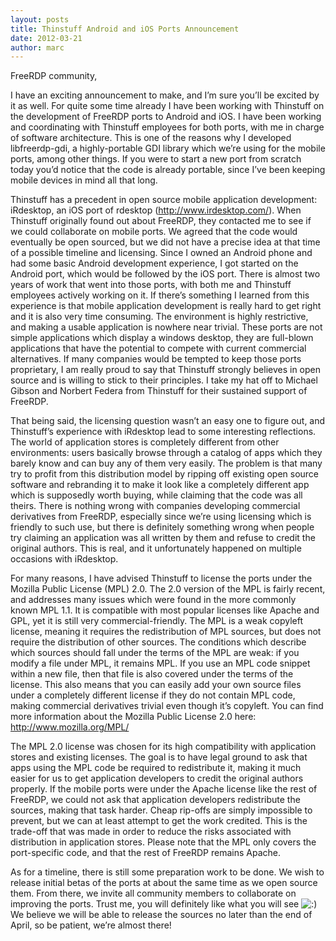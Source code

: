 ```yaml
---
layout: posts
title: Thinstuff Android and iOS Ports Announcement
date: 2012-03-21
author: marc
---
```


<p>FreeRDP community,</p>
<p>I have an exciting announcement to make, and I’m sure you’ll be excited by it as well. For quite some time already I have been working with Thinstuff on the development of FreeRDP ports to Android and iOS. I have been working and coordinating with Thinstuff employees for both ports, with me in charge of software architecture. This is one of the reasons why I developed libfreerdp-gdi, a highly-portable GDI library which we’re using for the mobile ports, among other things. If you were to start a new port from scratch today you’d notice that the code is already portable, since I’ve been keeping mobile devices in mind all that long.</p>
<p>Thinstuff has a precedent in open source mobile application development: iRdesktop, an iOS port of rdesktop (<a href="http://www.irdesktop.com/" onclick="javascript:_gaq.push(['_trackEvent','outbound-article','http://www.irdesktop.com']);">http://www.irdesktop.com/</a>). When Thinstuff originally found out about FreeRDP, they contacted me to see if we could collaborate on mobile ports. We agreed that the code would eventually be open sourced, but we did not have a precise idea at that time of a possible timeline and licensing. Since I owned an Android phone and had some basic Android development experience, I got started on the Android port, which would be followed by the iOS port. There is almost two years of work that went into those ports, with both me and Thinstuff employees actively working on it. If there’s something I learned from this experience is that mobile application development is really hard to get right and it is also very time consuming. The environment is highly restrictive, and making a usable application is nowhere near trivial. These ports are not simple applications which display a windows desktop, they are full-blown applications that have the potential to compete with current commercial alternatives. If many companies would be tempted to keep those ports proprietary, I am really proud to say that Thinstuff strongly believes in open source and is willing to stick to their principles. I take my hat off to Michael Gibson and Norbert Federa from Thinstuff for their sustained support of FreeRDP.</p>
<p>That being said, the licensing question wasn’t an easy one to figure out, and Thinstuff’s experience with iRdesktop lead to some interesting reflections. The world of application stores is completely different from other environments: users basically browse through a catalog of apps which they barely know and can buy any of them very easily. The problem is that many try to profit from this distribution model by ripping off existing open source software and rebranding it to make it look like a completely different app which is supposedly worth buying, while claiming that the code was all theirs. There is nothing wrong with companies developing commercial derivatives from FreeRDP, especially since we’re using licensing which is friendly to such use, but there is definitely something wrong when people try claiming an application was all written by them and refuse to credit the original authors. This is real, and it unfortunately happened on multiple occasions with iRdesktop.</p>
<p>For many reasons, I have advised Thinstuff to license the ports under the Mozilla Public License (MPL) 2.0. The 2.0 version of the MPL is fairly recent, and addresses many issues which were found in the more commonly known MPL 1.1. It is compatible with most popular licenses like Apache and GPL, yet it is still very commercial-friendly. The MPL is a weak copyleft license, meaning it requires the redistribution of MPL sources, but does not require the distribution of other sources. The conditions which describe which sources should fall under the terms of the MPL are weak: if you modify a file under MPL, it remains MPL. If you use an MPL code snippet within a new file, then that file is also covered under the terms of the license. This also means that you can easily add your own source files under a completely different license if they do not contain MPL code, making commercial derivatives trivial even though it’s copyleft. You can find more information about the Mozilla Public License 2.0 here: <a href="http://www.mozilla.org/MPL/" onclick="javascript:_gaq.push(['_trackEvent','outbound-article','http://www.mozilla.org']);">http://www.mozilla.org/MPL/</a></p>
<p>The MPL 2.0 license was chosen for its high compatibility with application stores and existing licenses. The goal is to have legal ground to ask that apps using the MPL code be required to redistribute it, making it much easier for us to get application developers to credit the original authors properly. If the mobile ports were under the Apache license like the rest of FreeRDP, we could not ask that application developers redistribute the sources, making that task harder. Cheap rip-offs are simply impossible to prevent, but we can at least attempt to get the work credited. This is the trade-off that was made in order to reduce the risks associated with distribution in application stores. Please note that the MPL only covers the port-specific code, and that the rest of FreeRDP remains Apache.</p>
<p>As for a timeline, there is still some preparation work to be done. We wish to release initial betas of the ports at about the same time as we open source them. From there, we invite all community members to collaborate on improving the ports. Trust me, you will definitely like what you will see <img src='{{ site.url }}/img/icon_smile.gif' alt=':)' class='wp-smiley' />  We believe we will be able to release the sources no later than the end of April, so be patient, we’re almost there!</p>
